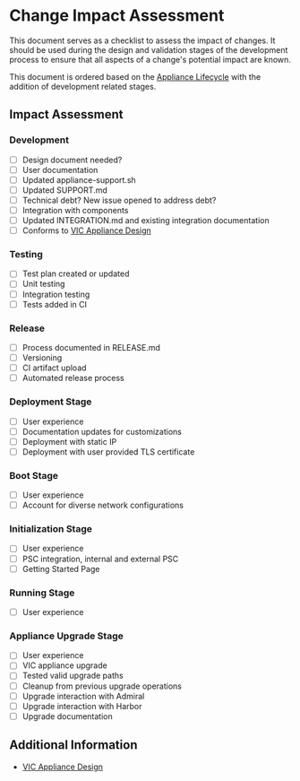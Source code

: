# Change Impact Assessment

This document serves as a checklist to assess the impact of changes. It should be used during the
design and validation stages of the development process to ensure that all aspects of a change's
potential impact are known.

This document is ordered based on the [Appliance
Lifecycle](https://github.com/vmware/vic-product/blob/master/installer/SUPPORT.md#appliance-lifecycle)
with the addition of development related stages.

## Impact Assessment

### Development

- [ ] Design document needed?
- [ ] User documentation
- [ ] Updated appliance-support.sh
- [ ] Updated SUPPORT.md
- [ ] Technical debt? New issue opened to address debt?
- [ ] Integration with components
- [ ] Updated INTEGRATION.md and existing integration documentation
- [ ] Conforms to [VIC Appliance Design](DESIGN.md)

### Testing

- [ ] Test plan created or updated
- [ ] Unit testing
- [ ] Integration testing
- [ ] Tests added in CI

### Release

- [ ] Process documented in RELEASE.md
- [ ] Versioning
- [ ] CI artifact upload
- [ ] Automated release process

### Deployment Stage

- [ ] User experience
- [ ] Documentation updates for customizations
- [ ] Deployment with static IP
- [ ] Deployment with user provided TLS certificate

### Boot Stage

- [ ] User experience
- [ ] Account for diverse network configurations

### Initialization Stage

- [ ] User experience
- [ ] PSC integration, internal and external PSC
- [ ] Getting Started Page

### Running Stage

- [ ] User experience

### Appliance Upgrade Stage

- [ ] User experience
- [ ] VIC appliance upgrade
- [ ] Tested valid upgrade paths
- [ ] Cleanup from previous upgrade operations
- [ ] Upgrade interaction with Admiral
- [ ] Upgrade interaction with Harbor
- [ ] Upgrade documentation

## Additional Information

- [VIC Appliance Design](https://github.com/vmware/vic-product/blob/master/installer/DESIGN.md)
